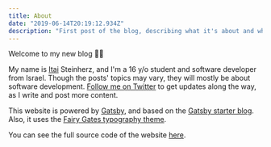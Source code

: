 ```yaml
---
title: About
date: "2019-06-14T20:19:12.934Z"
description: "First post of the blog, describing what it's about and what powers it."
---
```


Welcome to my new blog 👋🏻

My name is [Itai](https://en.wikipedia.org/wiki/Itai) Steinherz, and I'm a 16 y/o student and software developer from Israel. Though the posts' topics may vary, they will mostly be about software development. [Follow me on Twitter](https://twitter.com/itaisteinherz) to get updates along the way, as I write and post more content.

This website is powered by [Gatsby](https://github.com/gatsbyjs/gatsby), and based on the [Gatsby starter blog](https://github.com/gatsbyjs/gatsby-starter-blog). Also, it uses the [Fairy Gates typography theme](https://github.com/KyleAMathews/typography.js/tree/master/packages/typography-theme-fairy-gates).

You can see the full source code of the website [here](https://github.com/itaisteinherz/netoani.com).
